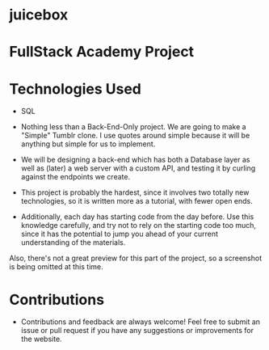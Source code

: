 # juicebox
# FullStack Academy Project

# Technologies Used
* SQL
* Nothing less than a Back-End-Only project. We are going to make a "Simple" Tumblr clone. I use quotes around simple because it will be anything but simple for us to implement.

* We will be designing a back-end which has both a Database layer as well as (later) a web server with a custom API, and testing it by curling against the endpoints we create.

* This project is probably the hardest, since it involves two totally new technologies, so it is written more as a tutorial, with fewer open ends.

* Additionally, each day has starting code from the day before. Use this knowledge carefully, and try not to rely on the starting code too much, since it has the potential to jump you ahead of your current understanding of the materials.

Also, there's not a great preview for this part of the project, so a screenshot is being omitted at this time.

# Contributions
* Contributions and feedback are always welcome! Feel free to submit an issue or pull request if you have any suggestions or improvements for the website.

